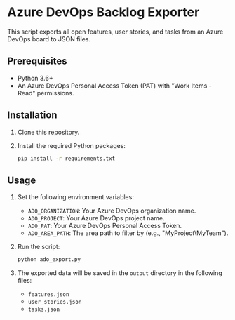 # Azure DevOps Backlog Exporter

This script exports all open features, user stories, and tasks from an Azure DevOps board to JSON files.

## Prerequisites

- Python 3.6+
- An Azure DevOps Personal Access Token (PAT) with "Work Items - Read" permissions.

## Installation

1.  Clone this repository.
2.  Install the required Python packages:

    ```bash
    pip install -r requirements.txt
    ```

## Usage

1.  Set the following environment variables:

    - `ADO_ORGANIZATION`: Your Azure DevOps organization name.
    - `ADO_PROJECT`: Your Azure DevOps project name.
    - `ADO_PAT`: Your Azure DevOps Personal Access Token.
    - `ADO_AREA_PATH`: The area path to filter by (e.g., "MyProject\MyTeam").

2.  Run the script:

    ```bash
    python ado_export.py
    ```

3.  The exported data will be saved in the `output` directory in the following files:

    - `features.json`
    - `user_stories.json`
    - `tasks.json`

